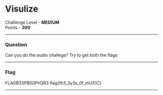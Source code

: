 # Visulize

Challenge Level - __MEDIUM__  
Points - __300__

---
### Question
Can you do the audio challege?
Try to get both the flags

---

### Flag
FLAGB33PB00PH3R3
flag{th3_3y3s_0f_mU51C}

---
